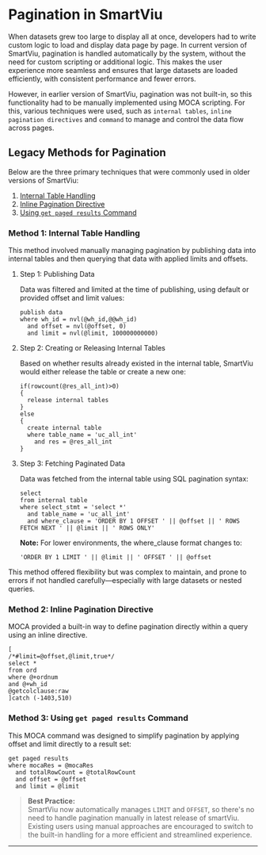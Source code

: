 # Pagination in SmartViu

When datasets grew too large to display all at once, developers had to write custom logic to load and display data page by page. In current version of SmartViu, pagination is handled automatically by the system, without the need for custom scripting or additional logic. This makes the user experience more seamless and ensures that large datasets are loaded efficiently, with consistent performance and fewer errors.

However, in earlier version of SmartViu, pagination was not built-in, so this functionality had to be manually implemented using MOCA scripting. For this, various techniques were used, such as `internal tables`, `inline pagination directives` and `command` to manage and control the data flow across pages.

## Legacy Methods for Pagination

 Below are the three primary techniques that were commonly used in older versions of SmartViu:

1. [Internal Table Handling](./pagination.md#method-1-internal-table-handling)
2. [Inline Pagination Directive](./pagination.md#method-2-inline-pagination-directive)
3. [Using `get paged results` Command](./pagination.md#method-3-using-get-paged-results-command)

### Method 1: Internal Table Handling

This method involved manually managing pagination by publishing data into internal tables and then querying that data with applied limits and offsets.

1. Step 1: Publishing Data

    Data was filtered and limited at the time of publishing, using default or provided offset and limit values:

    ```moca
    publish data 
    where wh_id = nvl(@wh_id,@@wh_id) 
      and offset = nvl(@offset, 0) 
      and limit = nvl(@limit, 100000000000)
    ```

2. Step 2: Creating or Releasing Internal Tables

    Based on whether results already existed in the internal table, SmartViu would either release the table or create a new one:

    ```moca
    if(rowcount(@res_all_int)>0) 
    {
      release internal tables 
    }
    else 
    {
      create internal table 
      where table_name = 'uc_all_int' 
        and res = @res_all_int 
    }
    ```
3. Step 3: Fetching Paginated Data

    Data was fetched from the internal table using SQL pagination syntax:
    
    ```moca
    select 
    from internal table 
    where select_stmt = 'select *' 
      and table_name = 'uc_all_int' 
      and where_clause = 'ORDER BY 1 OFFSET ' || @offset || ' ROWS FETCH NEXT ' || @limit || ' ROWS ONLY' 
    ```
   **Note:** For lower environments, the where_clause format changes to:

    ```moca
    'ORDER BY 1 LIMIT ' || @limit || ' OFFSET ' || @offset
    ```
This method offered flexibility but was complex to maintain, and prone to errors if not handled carefully—especially with large datasets or nested queries.

### Method 2: Inline Pagination Directive
MOCA provided a built-in way to define pagination directly within a query using an inline directive.

```moca
[
/*#limit=@offset,@limit,true*/ 
select *  
from ord  
where @+ordnum  
and @+wh_id  
@getcolclause:raw 
]catch (-1403,510)
```
### Method 3: Using `get paged results` Command

This MOCA command was designed to simplify pagination by applying offset and limit directly to a result set:

```moca
get paged results 
where mocaRes = @mocaRes 
  and totalRowCount = @totalRowCount 
  and offset = @offset 
  and limit = @limit 
```

> **Best Practice:**  
> SmartViu now automatically manages `LIMIT` and `OFFSET`, so there's no need to handle pagination manually in latest release of smartViu.  
> Existing users using manual approaches are encouraged to switch to the built-in handling for a more efficient and streamlined experience.

---

<br><br>
